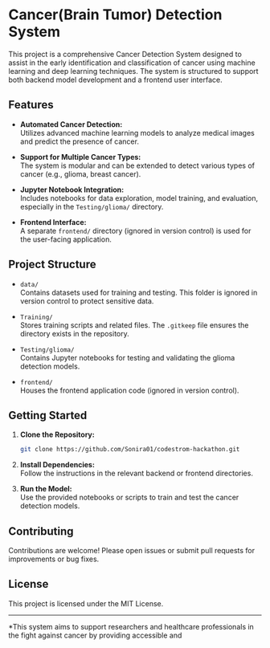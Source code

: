 # Cancer(Brain Tumor) Detection System

This project is a comprehensive Cancer Detection System designed to assist in the early identification and classification of cancer using machine learning and deep learning techniques. The system is structured to support both backend model development and a frontend user interface.

## Features

- **Automated Cancer Detection:**  
  Utilizes advanced machine learning models to analyze medical images and predict the presence of cancer.

- **Support for Multiple Cancer Types:**  
  The system is modular and can be extended to detect various types of cancer (e.g., glioma, breast cancer).

- **Jupyter Notebook Integration:**  
  Includes notebooks for data exploration, model training, and evaluation, especially in the `Testing/glioma/` directory.

- **Frontend Interface:**  
  A separate `frontend/` directory (ignored in version control) is used for the user-facing application.

## Project Structure

- `data/`  
  Contains datasets used for training and testing. This folder is ignored in version control to protect sensitive data.

- `Training/`  
  Stores training scripts and related files. The `.gitkeep` file ensures the directory exists in the repository.

- `Testing/glioma/`  
  Contains Jupyter notebooks for testing and validating the glioma detection models.

- `frontend/`  
  Houses the frontend application code (ignored in version control).

## Getting Started

1. **Clone the Repository:**
   ```sh
   git clone https://github.com/Sonira01/codestrom-hackathon.git
   ```

2. **Install Dependencies:**  
   Follow the instructions in the relevant backend or frontend directories.

3. **Run the Model:**  
   Use the provided notebooks or scripts to train and test the cancer detection models.

## Contributing

Contributions are welcome! Please open issues or submit pull requests for improvements or bug fixes.

## License

This project is licensed under the MIT License.

---

*This system aims to support researchers and healthcare professionals in the fight against cancer by providing accessible and
